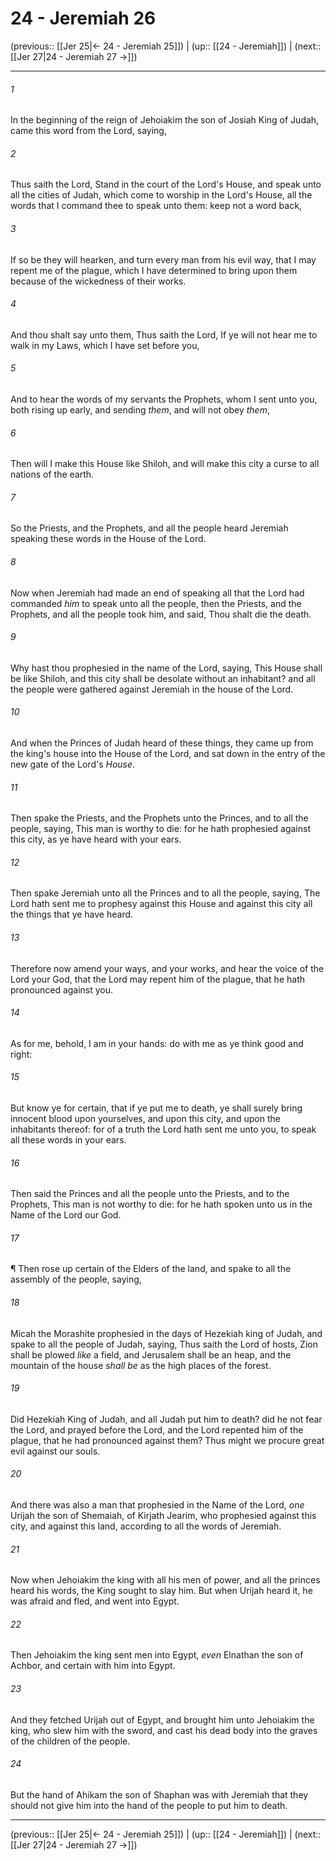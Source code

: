 # 24 - Jeremiah 26

(previous:: [[Jer 25|← 24 - Jeremiah 25]]) | (up:: [[24 - Jeremiah]]) | (next:: [[Jer 27|24 - Jeremiah 27 →]])

***


###### 1 
In the beginning of the reign of Jehoiakim the son of Josiah King of Judah, came this word from the Lord, saying, 

###### 2 
Thus saith the Lord, Stand in the court of the Lord's House, and speak unto all the cities of Judah, which come to worship in the Lord's House, all the words that I command thee to speak unto them: keep not a word back, 

###### 3 
If so be they will hearken, and turn every man from his evil way, that I may repent me of the plague, which I have determined to bring upon them because of the wickedness of their works. 

###### 4 
And thou shalt say unto them, Thus saith the Lord, If ye will not hear me to walk in my Laws, which I have set before you, 

###### 5 
And to hear the words of my servants the Prophets, whom I sent unto you, both rising up early, and sending _them_, and will not obey _them_, 

###### 6 
Then will I make this House like Shiloh, and will make this city a curse to all nations of the earth. 

###### 7 
So the Priests, and the Prophets, and all the people heard Jeremiah speaking these words in the House of the Lord. 

###### 8 
Now when Jeremiah had made an end of speaking all that the Lord had commanded _him_ to speak unto all the people, then the Priests, and the Prophets, and all the people took him, and said, Thou shalt die the death. 

###### 9 
Why hast thou prophesied in the name of the Lord, saying, This House shall be like Shiloh, and this city shall be desolate without an inhabitant? and all the people were gathered against Jeremiah in the house of the Lord. 

###### 10 
And when the Princes of Judah heard of these things, they came up from the king's house into the House of the Lord, and sat down in the entry of the new gate of the Lord's _House_. 

###### 11 
Then spake the Priests, and the Prophets unto the Princes, and to all the people, saying, This man is worthy to die: for he hath prophesied against this city, as ye have heard with your ears. 

###### 12 
Then spake Jeremiah unto all the Princes and to all the people, saying, The Lord hath sent me to prophesy against this House and against this city all the things that ye have heard. 

###### 13 
Therefore now amend your ways, and your works, and hear the voice of the Lord your God, that the Lord may repent him of the plague, that he hath pronounced against you. 

###### 14 
As for me, behold, I am in your hands: do with me as ye think good and right: 

###### 15 
But know ye for certain, that if ye put me to death, ye shall surely bring innocent blood upon yourselves, and upon this city, and upon the inhabitants thereof: for of a truth the Lord hath sent me unto you, to speak all these words in your ears. 

###### 16 
Then said the Princes and all the people unto the Priests, and to the Prophets, This man is not worthy to die: for he hath spoken unto us in the Name of the Lord our God. 

###### 17 
¶ Then rose up certain of the Elders of the land, and spake to all the assembly of the people, saying, 

###### 18 
Micah the Morashite prophesied in the days of Hezekiah king of Judah, and spake to all the people of Judah, saying, Thus saith the Lord of hosts, Zion shall be plowed _like_ a field, and Jerusalem shall be an heap, and the mountain of the house _shall be_ as the high places of the forest. 

###### 19 
Did Hezekiah King of Judah, and all Judah put him to death? did he not fear the Lord, and prayed before the Lord, and the Lord repented him of the plague, that he had pronounced against them? Thus might we procure great evil against our souls. 

###### 20 
And there was also a man that prophesied in the Name of the Lord, _one_ Urijah the son of Shemaiah, of Kirjath Jearim, who prophesied against this city, and against this land, according to all the words of Jeremiah. 

###### 21 
Now when Jehoiakim the king with all his men of power, and all the princes heard his words, the King sought to slay him. But when Urijah heard it, he was afraid and fled, and went into Egypt. 

###### 22 
Then Jehoiakim the king sent men into Egypt, _even_ Elnathan the son of Achbor, and certain with him into Egypt. 

###### 23 
And they fetched Urijah out of Egypt, and brought him unto Jehoiakim the king, who slew him with the sword, and cast his dead body into the graves of the children of the people. 

###### 24 
But the hand of Ahikam the son of Shaphan was with Jeremiah that they should not give him into the hand of the people to put him to death.

***

(previous:: [[Jer 25|← 24 - Jeremiah 25]]) | (up:: [[24 - Jeremiah]]) | (next:: [[Jer 27|24 - Jeremiah 27 →]])
